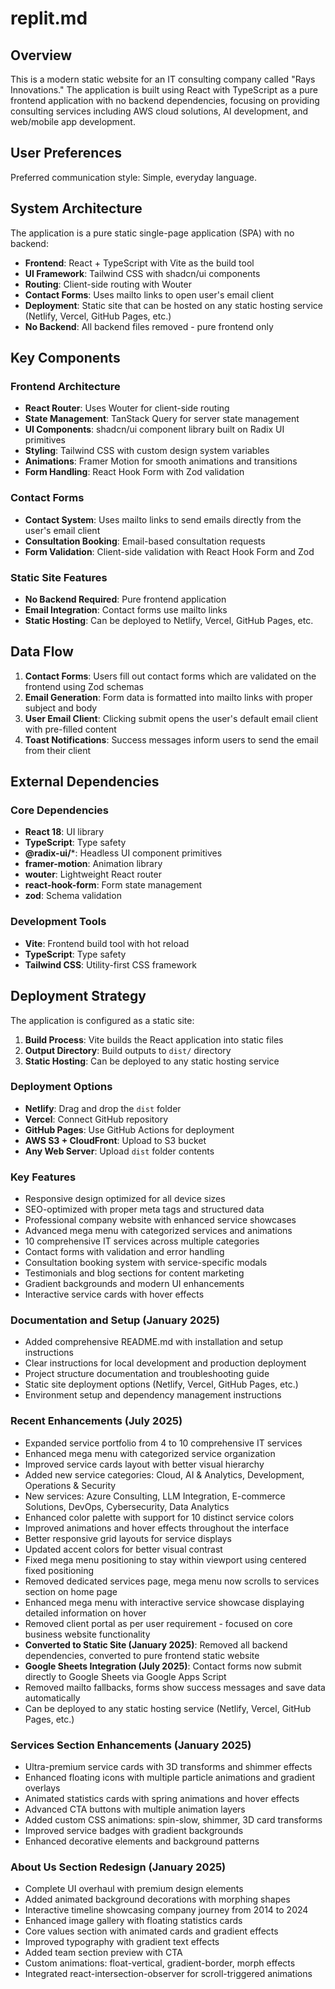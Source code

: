 # replit.md

## Overview

This is a modern static website for an IT consulting company called "Rays Innovations." The application is built using React with TypeScript as a pure frontend application with no backend dependencies, focusing on providing consulting services including AWS cloud solutions, AI development, and web/mobile app development.

## User Preferences

Preferred communication style: Simple, everyday language.

## System Architecture

The application is a pure static single-page application (SPA) with no backend:

- **Frontend**: React + TypeScript with Vite as the build tool
- **UI Framework**: Tailwind CSS with shadcn/ui components
- **Routing**: Client-side routing with Wouter
- **Contact Forms**: Uses mailto links to open user's email client
- **Deployment**: Static site that can be hosted on any static hosting service (Netlify, Vercel, GitHub Pages, etc.)
- **No Backend**: All backend files removed - pure frontend only

## Key Components

### Frontend Architecture
- **React Router**: Uses Wouter for client-side routing
- **State Management**: TanStack Query for server state management
- **UI Components**: shadcn/ui component library built on Radix UI primitives
- **Styling**: Tailwind CSS with custom design system variables
- **Animations**: Framer Motion for smooth animations and transitions
- **Form Handling**: React Hook Form with Zod validation

### Contact Forms
- **Contact System**: Uses mailto links to send emails directly from the user's email client
- **Consultation Booking**: Email-based consultation requests
- **Form Validation**: Client-side validation with React Hook Form and Zod

### Static Site Features
- **No Backend Required**: Pure frontend application
- **Email Integration**: Contact forms use mailto links
- **Static Hosting**: Can be deployed to Netlify, Vercel, GitHub Pages, etc.

## Data Flow

1. **Contact Forms**: Users fill out contact forms which are validated on the frontend using Zod schemas
2. **Email Generation**: Form data is formatted into mailto links with proper subject and body
3. **User Email Client**: Clicking submit opens the user's default email client with pre-filled content
4. **Toast Notifications**: Success messages inform users to send the email from their client

## External Dependencies

### Core Dependencies
- **React 18**: UI library
- **TypeScript**: Type safety
- **@radix-ui/***: Headless UI component primitives
- **framer-motion**: Animation library
- **wouter**: Lightweight React router
- **react-hook-form**: Form state management
- **zod**: Schema validation

### Development Tools
- **Vite**: Frontend build tool with hot reload
- **TypeScript**: Type safety
- **Tailwind CSS**: Utility-first CSS framework

## Deployment Strategy

The application is configured as a static site:

1. **Build Process**: Vite builds the React application into static files
2. **Output Directory**: Build outputs to `dist/` directory
3. **Static Hosting**: Can be deployed to any static hosting service

### Deployment Options
- **Netlify**: Drag and drop the `dist` folder
- **Vercel**: Connect GitHub repository
- **GitHub Pages**: Use GitHub Actions for deployment
- **AWS S3 + CloudFront**: Upload to S3 bucket
- **Any Web Server**: Upload `dist` folder contents

### Key Features
- Responsive design optimized for all device sizes
- SEO-optimized with proper meta tags and structured data
- Professional company website with enhanced service showcases
- Advanced mega menu with categorized services and animations
- 10 comprehensive IT services across multiple categories
- Contact forms with validation and error handling
- Consultation booking system with service-specific modals
- Testimonials and blog sections for content marketing
- Gradient backgrounds and modern UI enhancements
- Interactive service cards with hover effects

### Documentation and Setup (January 2025)
- Added comprehensive README.md with installation and setup instructions
- Clear instructions for local development and production deployment
- Project structure documentation and troubleshooting guide
- Static site deployment options (Netlify, Vercel, GitHub Pages, etc.)
- Environment setup and dependency management instructions

### Recent Enhancements (July 2025)
- Expanded service portfolio from 4 to 10 comprehensive IT services
- Enhanced mega menu with categorized service organization
- Improved service cards layout with better visual hierarchy
- Added new service categories: Cloud, AI & Analytics, Development, Operations & Security
- New services: Azure Consulting, LLM Integration, E-commerce Solutions, DevOps, Cybersecurity, Data Analytics
- Enhanced color palette with support for 10 distinct service colors
- Improved animations and hover effects throughout the interface
- Better responsive grid layouts for service displays
- Updated accent colors for better visual contrast
- Fixed mega menu positioning to stay within viewport using centered fixed positioning
- Removed dedicated services page, mega menu now scrolls to services section on home page
- Enhanced mega menu with interactive service showcase displaying detailed information on hover
- Removed client portal as per user requirement - focused on core business website functionality
- **Converted to Static Site (January 2025)**: Removed all backend dependencies, converted to pure frontend static website
- **Google Sheets Integration (July 2025)**: Contact forms now submit directly to Google Sheets via Google Apps Script
- Removed mailto fallbacks, forms show success messages and save data automatically
- Can be deployed to any static hosting service (Netlify, Vercel, GitHub Pages, etc.)

### Services Section Enhancements (January 2025)
- Ultra-premium service cards with 3D transforms and shimmer effects
- Enhanced floating icons with multiple particle animations and gradient overlays
- Animated statistics cards with spring animations and hover effects
- Advanced CTA buttons with multiple animation layers
- Added custom CSS animations: spin-slow, shimmer, 3D card transforms
- Improved service badges with gradient backgrounds
- Enhanced decorative elements and background patterns

### About Us Section Redesign (January 2025)
- Complete UI overhaul with premium design elements
- Added animated background decorations with morphing shapes
- Interactive timeline showcasing company journey from 2014 to 2024
- Enhanced image gallery with floating statistics cards
- Core values section with animated cards and gradient effects
- Improved typography with gradient text effects
- Added team section preview with CTA
- Custom animations: float-vertical, gradient-border, morph effects
- Integrated react-intersection-observer for scroll-triggered animations